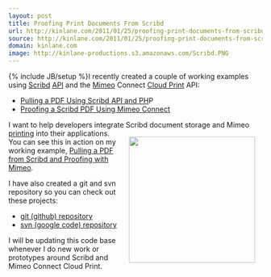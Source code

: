 ```yaml
---
layout: post
title: Proofing Print Documents From Scribd
url: http://kinlane.com/2011/01/25/proofing-print-documents-from-scribd/
source: http://kinlane.com/2011/01/25/proofing-print-documents-from-scribd/
domain: kinlane.com
image: http://kinlane-productions.s3.amazonaws.com/Scribd.PNG
---
```

{% include JB/setup %}I recently created a couple of working examples using <a href="http://www.scribd.com/">Scribd</a> <a href="http://www.apievangelist.com/">API</a> and the <a href="http://www.mimeo.com">Mimeo</a> Connect <a href="http://www.kinlane.com/category/cloud-computing/cloud-print/">Cloud Print</a> API:
<ul class="mainlist">
	<li><a href="http://www.kinlane.com/2011/01/pulling-a-pdf-using-scribd-api/">Pulling a PDF Using Scribd API and PH</a>P</li>
	<li><a href="http://www.kinlane.com/2011/01/proofing-scribd-pdf-using-mimeo-connect/">Proofing a Scribd PDF Using Mimeo Connect</a></li>
</ul>
I want to help developers integrate Scribd document storage and Mimeo <a href="http://www.kinlane.com/category/publishing/">printing</a> into their applications.
<a href="http://www.scribd.com" target="_blank"><img style="padding: 15px;" src="http://kinlane-productions.s3.amazonaws.com/Scribd.PNG" alt="" width="250" align="right" /></a>
You can see this in action on my working example, <a href="http://nimbus2.laneworks.net/functions-pull-pdf-from-scribd-api-and-prepare-proof.php" target="_blank">Pulling a PDF from Scribd and Proofing with Mimeo</a>.<p></p>
I have also created a git and svn repository so you can check out these projects:
<ul class="mainlist">
	<li><a href="https://github.com/mimeoconnect/mimeo-scribd" target="_blank">git (github) repository</a></li>
	<li><a href="http://code.google.com/p/mimeo-scribd/" target="_blank">svn (google code) repository</a></li>
</ul>
I will be updating this code base whenever I do new work or prototypes around Scribd and Mimeo Connect Cloud Print.
